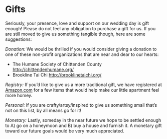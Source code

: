 # Gifts

Seriously, your presence, love and support on our wedding day is gift enough! Please do not feel any obligation to purchase a gift for us. If you are still moved to give us something tangible though, here are some suggestions:

*Donation:* We would be thrilled if you would consider giving a donation to one of these non-profit organizations that are near and dear to our hearts:

- The Humane Society of Chittenden County <http://chittendenhumane.org/>
- Brookline Tai Chi <http://brooklinetaichi.org/>

*Registry:* If you’d like to give us a more traditional gift, we have registered at [Amazon.com](http://www.amazon.com/registry/wedding/1EX6KW1VF8LRM) for a few items that would help make our little apartment feel more homey. 

*Personal:* If you are crafty/artsy/inspired to give us something small that’s not on this list, by all means go for it!

*Monetary:* Lastly, someday in the near future we hope to be settled enough to A) go on a honeymoon and B) buy a house and furnish it. A monetary gift toward our future goals would be very much appreciated.
